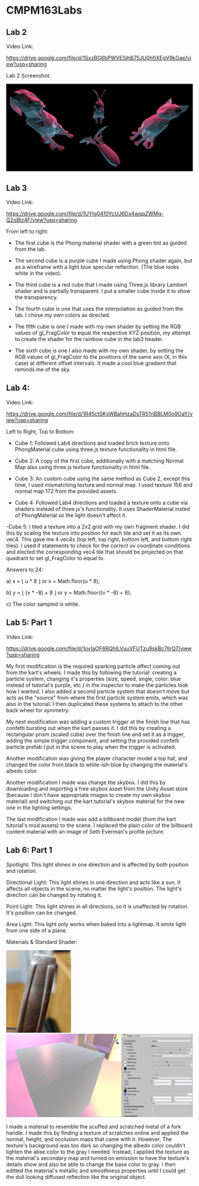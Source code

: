 # CMPM163Labs

## Lab 2

Video Link:

https://drive.google.com/file/d/1SxzBG6bPWVESihB75JU0hfiXEgV9kGae/view?usp=sharing

Lab 2 Screenshot:

![](images/lab2screenshot.png)


## Lab 3

Video Link:

https://drive.google.com/file/d/1UYIg0410YcUJ6Dx4wqpZWMg-Q2oBlz4F/view?usp=sharing

From left to right:

- The first cube is the Phong material shader with a green tint as guided from the lab.

- The second cube is a purple cube I made using Phong shader again, but as a wireframe with a light blue specular reflection. (The blue looks white in the video).

- The third cube is a red cube that I made using Three.js library Lambert shader and is partially transparent. I put a smaller cube inside it to show the transparency.

- The fourth cube is one that uses the interpolation as guided from the lab. I chose my own colors as directed.

- The fifth cube is one I made with my own shader by setting the RGB values of gl_FragColor to equal the respective XYZ position, my attempt to create the shader for the rainbow cube in the lab3 header.

- The sixth cube is one I also made with my own shader, by setting the RGB values of gl_FragColor to the positions of the same axis (X, in this case) at different offset intervals. It made a cool blue gradient that reminds me of the sky.


## Lab 4:

Video Link:

https://drive.google.com/file/d/1R45ctSKsWBahHzaDsTR51nBBLM0o9OaY/view?usp=sharing

Left to Right, Top to Bottom:

 - Cube 1: Followed Lab4 directions and loaded brick texture onto PhongMaterial cube using three.js texture functionality in html file.
 
 - Cube 2: A copy of the first cube, additionally with a matching Normal Map also using three.js texture functionality in html file.
 
 - Cube 3: An custom cube using the same method as Cube 2, except this time, I used mismatching texture and normal map. I used texture 156 and normal map 172 from the provided assets.
 
 - Cube 4: Followed Lab4 directions and loaded a texture onto a cube via shaders instead of three.js's functionality. It uses ShaderMaterial insted of PhongMaterial so the light doesn't affect it.
 
 -Cube 5: I tiled a texture into a 2x2 grid with my own fragment shader. I did this by scaling the texture into position for each tile and set it as its own vec4. This gave me 4 vec4s (top left, top right, bottom left, and bottom right tiles). I used if statements to check for the correct uv coordinate conditions and elected the corresponding vec4 tile that should be projected on that quadrant to set gl_FragColor to equal to. 

Answers to 24:

a) x = ⌊ u * 8 ⌋  or  x = Math.floor(u * 8);

b) y = ⌊ (v * -8) + 8 ⌋  or  y = Math.floor((v * -8) + 8);

c) The color sampled is white.


## Lab 5: Part 1

Video Link:

https://drive.google.com/file/d/1ovIaOF6RQhILVuuVFUTzu9skBc7lIrQ7/view?usp=sharing

My first modification is the required sparking particle affect coming out from the kart's wheels. I made this by following the tutorial: creating a particle system, changing it's properties (size, speed, angle, color: blue instead of tutorial's purple, etc.) in the inspector to make the particles look how I wanted. I also added a second particle system that doesn't move but acts as the "source" from where the first particle system emits, which was also in the tutorial. I then duplicated these systems to attach to the other back wheel for symmetry.

My next modification was adding a custom trigger at the finish line that has confetti bursting out when the kart passes it. I did this by creating a rectangular prism (scaled cube) over the finish line and set it as a trigger, adding the simple trigger component, and setting the provided confetti particle prefab I put in the scene to play when the trigger is activated.

Another modification was giving the player character model a top hat, and changed the color from black to white-ish-blue by changing the material's albedo color.

Another modification I made was change the skybox. I did this by downloading and importing a free skybox asset from the Unity Asset store (because I don't have appropriate images to create my own skybox material) and switching out the kart tutorial's skybox material for the new one in the lighting settings. 

The last modification I made was add a billboard model (from the kart tutorial's mod assets) to the scene. I replaced the plain color of the billboard content material with an image of Seth Everman's profile picture.


## Lab 6: Part 1

Spotlight: This light shines in one direction and is affected by both position and rotation.

Directional Light: This light shines in one direction and acts like a sun. It affects all objects in the scene, no matter the light's position. The light's direction can be changed by rotating it.

Point Light: This light shines in all directions, so it is unaffected by rotation. It's position can be changed.

Area Light: This light only works when baked into a lightmap. It emits light from one side of a plane.

Materials & Standard Shader:

<img src="images/IMG_20200512_054812__01.jpg" width="175"> <img src="images/2020-05-12_0632.png" height="225">

I made a material to resemble the scuffed and scratched metal of a fork handle. I made this by finding a texture of scratches online and applied the normal, height, and occlusion maps that came with it. However, The texture's background was too dark so changing the albedo color couldn't lighten the abse color to the gray I needed. Instead, I applied the texture as the material's secondary map and turned on emission to have the texture's details show and also be able to change the base color to gray. I then editted the material's metallic and smoothness properties until I could get the dull looking diffused reflection like the original object.
